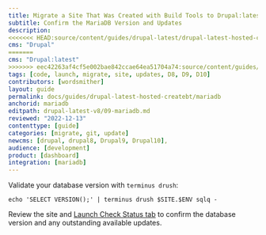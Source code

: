 ```yaml
---
title: Migrate a Site That Was Created with Build Tools to Drupal:latest
subtitle: Confirm the MariaDB Version and Updates
description: 
<<<<<<< HEAD:source/content/guides/drupal-latest/drupal-latest-hosted-createbt/09-mariadb.md
cms: "Drupal"
=======
cms: "Drupal:latest"
>>>>>>> eec42263af4cf5e002bae842ccae64ea51704a74:source/content/guides/drupal-latest/drupal-latest-hosted-createbt/09-mariadb.md
tags: [code, launch, migrate, site, updates, D8, D9, D10]
contributors: [wordsmither]
layout: guide
permalink: docs/guides/drupal-latest-hosted-createbt/mariadb
anchorid: mariadb
editpath: drupal-latest-v8/09-mariadb.md
reviewed: "2022-12-13"
contenttype: [guide]
categories: [migrate, git, update]
newcms: [drupal, drupal8, Drupal9, Drupal10],
audience: [development]
product: [dashboard]
integration: [mariadb]
---
```


Validate your database version with `terminus drush`:

```bash{promptUser: user}
echo 'SELECT VERSION();' | terminus drush $SITE.$ENV sqlq -
```

Review the site and [Launch Check Status tab](/drupal-launch-check) to confirm the database version and any outstanding available updates.

